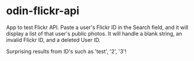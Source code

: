 # odin-flickr-api

App to test Flickr API. Paste a user's Flickr ID in the Search field, and it will display a list of that user's public photos. It will handle a blank string, an invalid Flickr ID, and a deleted User ID.

Surprising results from ID's such as 'test', '2', '3'!
